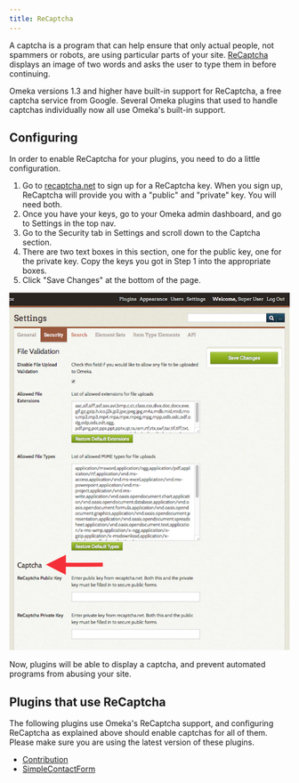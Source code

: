 ```yaml
---
title: ReCaptcha
---
```


A captcha is a program that can help ensure that only actual people, not spammers or robots, are using particular parts of your site. [ReCaptcha](http://recaptcha.net) displays an image of two words and asks the user to type them in before continuing.

Omeka versions 1.3 and higher have built-in support for ReCaptcha, a free captcha service from Google. Several Omeka plugins that used to handle captchas individually now all use Omeka's built-in support.

Configuring
---------------------------------------------------------------
In order to enable ReCaptcha for your plugins, you need to do a little configuration.

1.  Go to [recaptcha.net](http://recaptcha.net) to sign up for a
 ReCaptcha key. When you sign up, ReCaptcha will provide you with a  "public" and "private" key. You will need both.
2.  Once you have your keys, go to your Omeka admin dashboard, and go to Settings in the top nav. 
1. Go to the Security tab in Settings and scroll down to the Captcha section. 
3.  There are two text boxes in this section, one for the public key, one for the private key. Copy the keys you got in Step 1 into the appropriate boxes.
4.  Click "Save Changes" at the bottom of the page.

![Security Settings with red arrow pointing to the header for Captcha settings](/doc_files/captchaSettings.png)

Now, plugins will be able to display a captcha, and prevent automated programs from abusing your site.

Plugins that use ReCaptcha
---------------------------------------------------------------
The following plugins use Omeka's ReCaptcha support, and configuring ReCaptcha as explained above should enable captchas for all of them. Please make sure you are using the latest version of these plugins.

-   [Contribution](../../Plugins/Contribution_2.0.md)
-   [SimpleContactForm](../../Plugins/SimpleContactForm_2.0.md)


